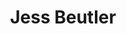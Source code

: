 ---
title: Jess Beutler
organization: Humanitarian OpenStreetMap Team
country: USA
image: https://www.hotosm.org/uploads/Screen%20Shot%202018-09-15%20at%2012.29.57.png
talk: "Getting the Best Quality Data from the Start: Tasking Manager and Mapathons"
---